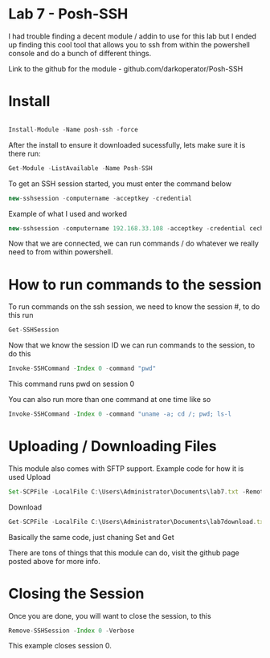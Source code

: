 # Lab 7 - Posh-SSH

I had trouble finding a decent module / addin to use for this lab but I ended up finding this
cool tool that allows you to ssh from within the powershell console and do a bunch of different things.

Link to the github for the module - github.com/darkoperator/Posh-SSH

# Install


```javascript

Install-Module -Name posh-ssh -force
```

After the install to ensure it downloaded sucessfully, lets make sure it is there run:

```javascript
Get-Module -ListAvailable -Name Posh-SSH
```

To get an SSH session started, you must enter the command below
```javascript
new-sshsession -computername -acceptkey -credential 
```

Example of what I used and worked
```javascript
new-sshsession -computername 192.168.33.108 -acceptkey -credential cechuser
```

Now that we are connected, we can run commands / do whatever we really need to from within powershell.

# How to run commands to the session

To run commands on the ssh session, we need to know the session #, to do this run

```javascript
Get-SSHSession
```
Now that we know the session ID we can run commands to the session, to do this

```javascript
Invoke-SSHCommand -Index 0 -command "pwd"
```
This command runs pwd on session 0

You can also run more than one command at one time like so
```javascript
Invoke-SSHCommand -Index 0 -command "uname -a; cd /; pwd; ls-l
```

# Uploading / Downloading Files

This module also comes with SFTP support. Example code for how it is used 
Upload
```javascript
Set-SCPFile -LocalFile C:\Users\Administrator\Documents\lab7.txt -RemotePath "/home/cechuser/lab7/testinglab7" -ComputerName 192.168.33.108 -Credential (Get-Credential cechuser)
```
Download 
```javascript
Get-SCPFile -LocalFile C:\Users\Administrator\Documents\lab7download.txt -RemotePath "/home/cechuser/lab7/testinglab7" -ComputerName 192.168.33.108 -Credential (Get-Credential cechuser)
```

Basically the same code, just chaning Set and Get

There are tons of things that this module can do, visit the github page posted above for more info.

# Closing the Session

Once you are done, you will want to close the session, to this
```javascript
Remove-SSHSession -Index 0 -Verbose
```
This example closes session 0.









